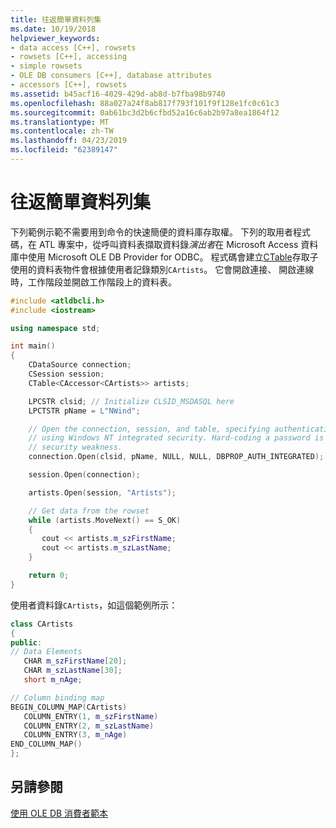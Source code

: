 ```yaml
---
title: 往返簡單資料列集
ms.date: 10/19/2018
helpviewer_keywords:
- data access [C++], rowsets
- rowsets [C++], accessing
- simple rowsets
- OLE DB consumers [C++], database attributes
- accessors [C++], rowsets
ms.assetid: b45acf16-4029-429d-ab8d-b7fba98b9740
ms.openlocfilehash: 88a027a24f8ab817f793f101f9f128e1fc0c61c3
ms.sourcegitcommit: 0ab61bc3d2b6cfbd52a16c6ab2b97a8ea1864f12
ms.translationtype: MT
ms.contentlocale: zh-TW
ms.lasthandoff: 04/23/2019
ms.locfileid: "62389147"
---
```

# <a name="traversing-a-simple-rowset"></a>往返簡單資料列集

下列範例示範不需要用到命令的快速簡便的資料庫存取權。 下列的取用者程式碼，在 ATL 專案中，從呼叫資料表擷取資料錄*演出者*在 Microsoft Access 資料庫中使用 Microsoft OLE DB Provider for ODBC。 程式碼會建立[CTable](../../data/oledb/ctable-class.md)存取子使用的資料表物件會根據使用者記錄類別`CArtists`。 它會開啟連接、 開啟連線時，工作階段並開啟工作階段上的資料表。

```cpp
#include <atldbcli.h>
#include <iostream>

using namespace std;

int main()
{
    CDataSource connection;
    CSession session;
    CTable<CAccessor<CArtists>> artists;

    LPCSTR clsid; // Initialize CLSID_MSDASQL here
    LPCTSTR pName = L"NWind";

    // Open the connection, session, and table, specifying authentication
    // using Windows NT integrated security. Hard-coding a password is a major
    // security weakness.
    connection.Open(clsid, pName, NULL, NULL, DBPROP_AUTH_INTEGRATED);

    session.Open(connection);

    artists.Open(session, "Artists");

    // Get data from the rowset
    while (artists.MoveNext() == S_OK)
    {
       cout << artists.m_szFirstName;
       cout << artists.m_szLastName;
    }

    return 0;
}
```

使用者資料錄`CArtists`，如這個範例所示：

```cpp
class CArtists
{
public:
// Data Elements
   CHAR m_szFirstName[20];
   CHAR m_szLastName[30];
   short m_nAge;

// Column binding map
BEGIN_COLUMN_MAP(CArtists)
   COLUMN_ENTRY(1, m_szFirstName)
   COLUMN_ENTRY(2, m_szLastName)
   COLUMN_ENTRY(3, m_nAge)
END_COLUMN_MAP()
};
```

## <a name="see-also"></a>另請參閱

[使用 OLE DB 消費者範本](../../data/oledb/working-with-ole-db-consumer-templates.md)